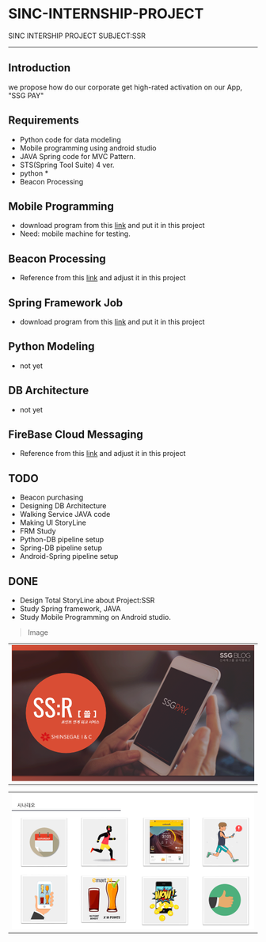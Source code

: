 # SINC-INTERNSHIP-PROJECT
SINC INTERSHIP PROJECT SUBJECT:SSR

___
## Introduction
we propose how do our corporate get high-rated activation on our App, "SSG PAY"

## Requirements

- Python code for data modeling
- Mobile programming using android studio
- JAVA Spring code for MVC Pattern.
- STS(Spring Tool Suite) 4 ver.
- python *
- Beacon Processing

## Mobile Programming
- download program from this [link](https://developer.android.com/studio/?hl=ko) and put it in this project
- Need: mobile machine for testing.
## Beacon Processing
- Reference from this [link](https://ko.wikipedia.org/wiki/%EB%B9%84%EC%BD%98) and adjust it in this project
## Spring Framework Job
- download program from this [link](https://spring.io/tools) and put it in this project
## Python Modeling
- not yet
## DB Architecture
- not yet
## FireBase Cloud Messaging
- Reference from this [link](https://firebase.google.com/docs/cloud-messaging/?hl=ko) and adjust it in this project

## TODO
* Beacon purchasing
* Designing DB Architecture 
* Walking Service JAVA code
* Making UI StoryLine
* FRM Study
* Python-DB pipeline setup
* Spring-DB pipeline setup
* Android-Spring pipeline setup

## DONE
* Design Total StoryLine about Project:SSR
* Study Spring framework, JAVA
* Study Mobile Programming on Android studio.


> Image

<table>
  <tr>
    <td>
     <img src="image/img.png"/>
    </td>
  </tr>
</table>

<table>
  <tr>
    <td>
      <img src="image/img2.png"/>
    </td>
  </tr>
</table>
